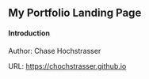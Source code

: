 ## My Portfolio Landing Page

#### Introduction
Author: Chase Hochstrasser

URL: https://chochstrasser.github.io

